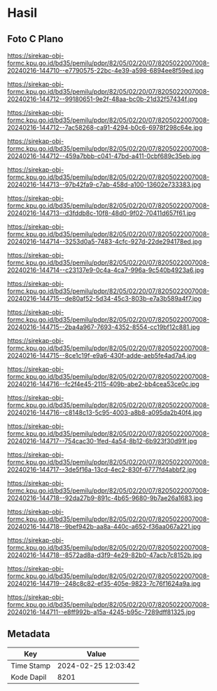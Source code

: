 # Hasil

## Foto C Plano

https://sirekap-obj-formc.kpu.go.id/bd35/pemilu/pdpr/82/05/02/20/07/8205022007008-20240216-144710--e7790575-22bc-4e39-a598-6894ee8f59ed.jpg

https://sirekap-obj-formc.kpu.go.id/bd35/pemilu/pdpr/82/05/02/20/07/8205022007008-20240216-144712--99180651-9e2f-48aa-bc0b-21d32f57434f.jpg

https://sirekap-obj-formc.kpu.go.id/bd35/pemilu/pdpr/82/05/02/20/07/8205022007008-20240216-144712--7ac58268-ca91-4294-b0c6-6978f298c64e.jpg

https://sirekap-obj-formc.kpu.go.id/bd35/pemilu/pdpr/82/05/02/20/07/8205022007008-20240216-144712--459a7bbb-c041-47bd-a411-0cbf689c35eb.jpg

https://sirekap-obj-formc.kpu.go.id/bd35/pemilu/pdpr/82/05/02/20/07/8205022007008-20240216-144713--97b42fa9-c7ab-458d-a100-13602e733383.jpg

https://sirekap-obj-formc.kpu.go.id/bd35/pemilu/pdpr/82/05/02/20/07/8205022007008-20240216-144713--d3fddb8c-10f8-48d0-9f02-70411d657f61.jpg

https://sirekap-obj-formc.kpu.go.id/bd35/pemilu/pdpr/82/05/02/20/07/8205022007008-20240216-144714--3253d0a5-7483-4cfc-927d-22de294178ed.jpg

https://sirekap-obj-formc.kpu.go.id/bd35/pemilu/pdpr/82/05/02/20/07/8205022007008-20240216-144714--c23137e9-0c4a-4ca7-996a-9c540b4923a6.jpg

https://sirekap-obj-formc.kpu.go.id/bd35/pemilu/pdpr/82/05/02/20/07/8205022007008-20240216-144715--de80af52-5d34-45c3-803b-e7a3b589a4f7.jpg

https://sirekap-obj-formc.kpu.go.id/bd35/pemilu/pdpr/82/05/02/20/07/8205022007008-20240216-144715--2ba4a967-7693-4352-8554-cc19bf12c881.jpg

https://sirekap-obj-formc.kpu.go.id/bd35/pemilu/pdpr/82/05/02/20/07/8205022007008-20240216-144715--8ce1c19f-e9a6-430f-adde-aeb5fe4ad7a4.jpg

https://sirekap-obj-formc.kpu.go.id/bd35/pemilu/pdpr/82/05/02/20/07/8205022007008-20240216-144716--fc2f4e45-2115-409b-abe2-bb4cea53ce0c.jpg

https://sirekap-obj-formc.kpu.go.id/bd35/pemilu/pdpr/82/05/02/20/07/8205022007008-20240216-144716--c8148c13-5c95-4003-a8b8-a095da2b40f4.jpg

https://sirekap-obj-formc.kpu.go.id/bd35/pemilu/pdpr/82/05/02/20/07/8205022007008-20240216-144717--754cac30-1fed-4a54-8b12-6b923f30d91f.jpg

https://sirekap-obj-formc.kpu.go.id/bd35/pemilu/pdpr/82/05/02/20/07/8205022007008-20240216-144717--3de5f16a-13cd-4ec2-830f-6777fd4abbf2.jpg

https://sirekap-obj-formc.kpu.go.id/bd35/pemilu/pdpr/82/05/02/20/07/8205022007008-20240216-144718--92da27b9-891c-4b65-9680-9b7ae26a1683.jpg

https://sirekap-obj-formc.kpu.go.id/bd35/pemilu/pdpr/82/05/02/20/07/8205022007008-20240216-144718--9bef942b-aa8a-440c-a652-f36aa067a221.jpg

https://sirekap-obj-formc.kpu.go.id/bd35/pemilu/pdpr/82/05/02/20/07/8205022007008-20240216-144718--8572ad8a-d3f9-4e29-82b0-47acb7c8152b.jpg

https://sirekap-obj-formc.kpu.go.id/bd35/pemilu/pdpr/82/05/02/20/07/8205022007008-20240216-144719--248c8c82-ef35-405e-9823-7c76f1624a9a.jpg

https://sirekap-obj-formc.kpu.go.id/bd35/pemilu/pdpr/82/05/02/20/07/8205022007008-20240216-144711--e8ff992b-a15a-4245-b95c-7289dff81325.jpg


## Metadata

| Key        | Value               |
| ---------- | ------------------- |
| Time Stamp | 2024-02-25 12:03:42 |
| Kode Dapil | 8201                |



